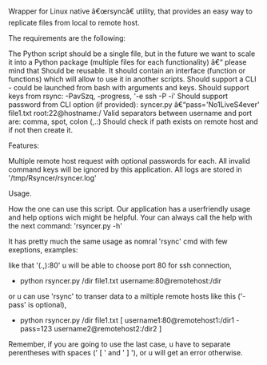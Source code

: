 Wrapper for Linux native â€œrsyncâ€ utility, that provides an easy way to replicate files from local to remote host.

The requirements are the following:

The Python script should be a single file, but in the future we want to scale it into a Python package (multiple files for each functionality) â€“ please mind that
Should be reusable. It should contain an interface (function or functions) which will allow to use it in another scripts.
Should support a CLI - could be launched from bash with arguments and keys.
Should support keys from rsync: -PavSzq, -progress, '-e ssh -P -i'
Should support password from CLI option (if provided): syncer.py â€“pass='No1LiveS4ever' file1.txt root:22@hostname:/
Valid separators between username and port are: comma, spot, colon (,.:)
Should check if path exists on remote host and if not then create it.

Features: 

Multiple remote host request with optional passwords for each.
All invalid command keys will be ignored by this application.
All logs are stored in '/tmp/Rsyncer/rsyncer.log'

Usage.

How the one can use this script. Our application has a userfriendly usage and help options wich might be helpful. Your can always call the help with the next command: 'rsyncer.py -h'

It has pretty much the same usage as nomral 'rsync' cmd with few exeptions,
examples:

like that '(.,):80' u will be able to choose port 80 for ssh connection,
  -  python rsyncer.py /dir file1.txt username:80@remotehost:/dir

or u can use 'rsync' to transer data to a miltiple remote hosts like this ('-pass' is optional),
  -  python rsyncer.py /dir file1.txt [ username1:80@remotehost1:/dir1 -pass=123 username2@remotehost2:/dir2 ]

Remember, if you are going to use the last case, u have to separate perentheses with spaces (' [ ' and ' ] '), or u will get an error otherwise.
